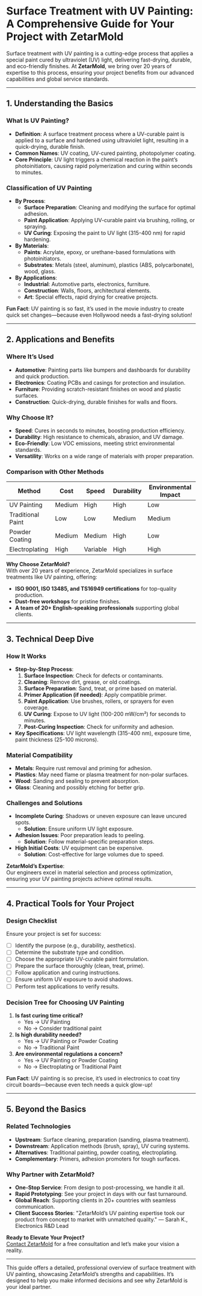 # Surface Treatment with UV Painting: A Comprehensive Guide for Your Project with ZetarMold

Surface treatment with UV painting is a cutting-edge process that applies a special paint cured by ultraviolet (UV) light, delivering fast-drying, durable, and eco-friendly finishes. At **ZetarMold**, we bring over 20 years of expertise to this process, ensuring your project benefits from our advanced capabilities and global service standards.

---

## 1. Understanding the Basics

### What Is UV Painting?

- **Definition**: A surface treatment process where a UV-curable paint is applied to a surface and hardened using ultraviolet light, resulting in a quick-drying, durable finish.
- **Common Names**: UV coating, UV-cured painting, photopolymer coating.
- **Core Principle**: UV light triggers a chemical reaction in the paint’s photoinitiators, causing rapid polymerization and curing within seconds to minutes.

### Classification of UV Painting

- **By Process**:
  - **Surface Preparation**: Cleaning and modifying the surface for optimal adhesion.
  - **Paint Application**: Applying UV-curable paint via brushing, rolling, or spraying.
  - **UV Curing**: Exposing the paint to UV light (315-400 nm) for rapid hardening.
- **By Materials**:
  - **Paints**: Acrylate, epoxy, or urethane-based formulations with photoinitiators.
  - **Substrates**: Metals (steel, aluminum), plastics (ABS, polycarbonate), wood, glass.
- **By Applications**:
  - **Industrial**: Automotive parts, electronics, furniture.
  - **Construction**: Walls, floors, architectural elements.
  - **Art**: Special effects, rapid drying for creative projects.

**Fun Fact**: UV painting is so fast, it’s used in the movie industry to create quick set changes—because even Hollywood needs a fast-drying solution!

---

## 2. Applications and Benefits

### Where It’s Used

- **Automotive**: Painting parts like bumpers and dashboards for durability and quick production.
- **Electronics**: Coating PCBs and casings for protection and insulation.
- **Furniture**: Providing scratch-resistant finishes on wood and plastic surfaces.
- **Construction**: Quick-drying, durable finishes for walls and floors.

### Why Choose It?

- **Speed**: Cures in seconds to minutes, boosting production efficiency.
- **Durability**: High resistance to chemicals, abrasion, and UV damage.
- **Eco-Friendly**: Low VOC emissions, meeting strict environmental standards.
- **Versatility**: Works on a wide range of materials with proper preparation.

### Comparison with Other Methods

| Method            | Cost   | Speed    | Durability | Environmental Impact |
| ----------------- | ------ | -------- | ---------- | -------------------- |
| UV Painting       | Medium | High     | High       | Low                  |
| Traditional Paint | Low    | Low      | Medium     | Medium               |
| Powder Coating    | Medium | Medium   | High       | Low                  |
| Electroplating    | High   | Variable | High       | High                 |

**Why Choose ZetarMold?**  
With over 20 years of experience, ZetarMold specializes in surface treatments like UV painting, offering:

- **ISO 9001, ISO 13485, and TS16949 certifications** for top-quality production.
- **Dust-free workshops** for pristine finishes.
- **A team of 20+ English-speaking professionals** supporting global clients.

---

## 3. Technical Deep Dive

### How It Works

- **Step-by-Step Process**:
  1. **Surface Inspection**: Check for defects or contaminants.
  2. **Cleaning**: Remove dirt, grease, or old coatings.
  3. **Surface Preparation**: Sand, treat, or prime based on material.
  4. **Primer Application (if needed)**: Apply compatible primer.
  5. **Paint Application**: Use brushes, rollers, or sprayers for even coverage.
  6. **UV Curing**: Expose to UV light (100-200 mW/cm²) for seconds to minutes.
  7. **Post-Curing Inspection**: Check for uniformity and adhesion.
- **Key Specifications**: UV light wavelength (315-400 nm), exposure time, paint thickness (25-100 microns).

### Material Compatibility

- **Metals**: Require rust removal and priming for adhesion.
- **Plastics**: May need flame or plasma treatment for non-polar surfaces.
- **Wood**: Sanding and sealing to prevent absorption.
- **Glass**: Cleaning and possibly etching for better grip.

### Challenges and Solutions

- **Incomplete Curing**: Shadows or uneven exposure can leave uncured spots.
  - **Solution**: Ensure uniform UV light exposure.
- **Adhesion Issues**: Poor preparation leads to peeling.
  - **Solution**: Follow material-specific preparation steps.
- **High Initial Costs**: UV equipment can be expensive.
  - **Solution**: Cost-effective for large volumes due to speed.

**ZetarMold’s Expertise**:  
Our engineers excel in material selection and process optimization, ensuring your UV painting projects achieve optimal results.

---

## 4. Practical Tools for Your Project

### Design Checklist

Ensure your project is set for success:

- [ ] Identify the purpose (e.g., durability, aesthetics).
- [ ] Determine the substrate type and condition.
- [ ] Choose the appropriate UV-curable paint formulation.
- [ ] Prepare the surface thoroughly (clean, treat, prime).
- [ ] Follow application and curing instructions.
- [ ] Ensure uniform UV exposure to avoid shadows.
- [ ] Perform test applications to verify results.

### Decision Tree for Choosing UV Painting

1. **Is fast curing time critical?**
   - Yes → UV Painting
   - No → Consider traditional paint
2. **Is high durability needed?**
   - Yes → UV Painting or Powder Coating
   - No → Traditional Paint
3. **Are environmental regulations a concern?**
   - Yes → UV Painting or Powder Coating
   - No → Electroplating or Traditional Paint

**Fun Fact**: UV painting is so precise, it’s used in electronics to coat tiny circuit boards—because even tech needs a quick glow-up!

---

## 5. Beyond the Basics

### Related Technologies

- **Upstream**: Surface cleaning, preparation (sanding, plasma treatment).
- **Downstream**: Application methods (brush, spray), UV curing systems.
- **Alternatives**: Traditional painting, powder coating, electroplating.
- **Complementary**: Primers, adhesion promoters for tough surfaces.

### Why Partner with ZetarMold?

- **One-Stop Service**: From design to post-processing, we handle it all.
- **Rapid Prototyping**: See your project in days with our fast turnaround.
- **Global Reach**: Supporting clients in 20+ countries with seamless communication.
- **Client Success Stories**: "ZetarMold’s UV painting expertise took our product from concept to market with unmatched quality." — Sarah K., Electronics R&D Lead

**Ready to Elevate Your Project?**  
[Contact ZetarMold](#) for a free consultation and let’s make your vision a reality.

---

This guide offers a detailed, professional overview of surface treatment with UV painting, showcasing ZetarMold’s strengths and capabilities. It’s designed to help you make informed decisions and see why ZetarMold is your ideal partner.
